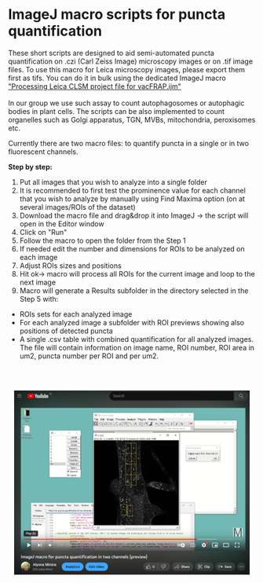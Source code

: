 # ImageJ macro scripts for puncta quantification

These short scripts are designed to aid semi-automated puncta quantification on .czi (Carl Zeiss Image) microscopy images or on .tif image files.
To use this macro for Leica microscopy images, please export them first as tifs. You can do it in bulk using the dedicated ImageJ macro  ["Processing Leica CLSM project file for vacFRAP.ijm"](https://github.com/AlyonaMinina/Connectivity-Index)
</br>
</br>
In our group we use such assay to count autophagosomes or autophagic bodies in plant cells.
The scripts can be also implemented to count organelles such as Golgi apparatus, TGN, MVBs, mitochondria, peroxisomes etc.

Currently there are two macro files: to quantify puncta in a single or in two fluorescent channels.



**Step by step:**
1. Put all images that you wish to analyze into a single folder
2. It is recommended to first test the prominence value for each channel that you wish to analyze by manually using Find Maxima option (on at several images/ROIs of the dataset)
3. Download the macro file and drag&drop it into ImageJ -> the script will open in the Editor window
4. Click on "Run"
5. Follow the macro to open the folder from the Step 1
6. If needed edit the number and dimensions for ROIs to be analyzed on each image
7. Adjust ROIs sizes and positions
8. Hit ok-> macro will process all ROIs for the current image and loop to the next image
8. Macro will generate a Results subfolder in the directory selected in the Step 5 with:
- ROIs sets for each analyzed image
- For each analyzed image a subfolder with ROI previews showing also positions of detected puncta
- A single .csv table with combined quantification for all analyzed images. The file will contain information on image name, ROI number, ROI area in um2, puncta number per ROI and per um2.
</br>
</br>
<p align="center"> <a href="https://youtu.be/4rSlMzSEKe8"><img src="https://github.com/AlyonaMinina/Puncta-quantification-with-IamgeJ/blob/main/Images/Youtube%20preview.PNG" width = 480> </img></a></p>
